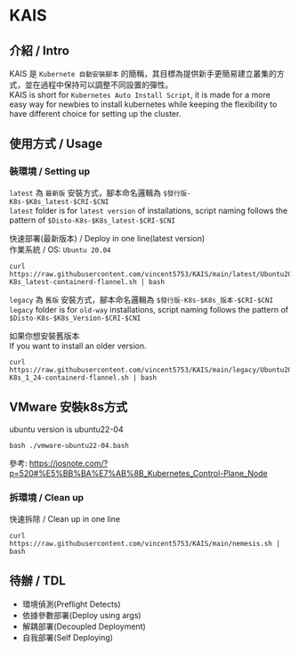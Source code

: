 # KAIS
## 介紹 / Intro
KAIS 是 `Kubernete 自動安裝腳本` 的簡稱，其目標為提供新手更簡易建立叢集的方式，並在過程中保持可以調整不同設置的彈性。 </br>
KAIS is short for `Kubernetes Auto Install Script`, it is made for a more easy way for newbies to install kubernetes while keeping the flexibility to have different choice for setting up the cluster.


## 使用方式 / Usage
### 裝環境 / Setting up
`latest` 為 `最新版` 安裝方式，腳本命名邏輯為 `$發行版-K8s-$K8s_latest-$CRI-$CNI`  </br>
`latest` folder is for `latest version` of installations, script naming follows the pattern of `$Disto-K8s-$K8s_latest-$CRI-$CNI` </br>

快速部署(最新版本) / Deploy in one line(latest version) </br>
作業系統 / OS: `Ubuntu 20.04` </br>
```
curl https://raw.githubusercontent.com/vincent5753/KAIS/main/latest/Ubuntu2004-K8s_latest-containerd-flannel.sh | bash
```

`legacy` 為 `舊版` 安裝方式，腳本命名邏輯為 `$發行版-K8s-$K8s_版本-$CRI-$CNI`  </br>
`legacy` folder is for `old-way` installations, script naming follows the pattern of `$Disto-K8s-$K8s_Version-$CRI-$CNI` </br>

如果你想安裝舊版本 </br>
If you want to install an older version.
```
curl https://raw.githubusercontent.com/vincent5753/KAIS/main/legacy/Ubuntu2004-K8s_1_24-containerd-flannel.sh | bash
```

## VMware 安裝k8s方式
ubuntu version is ubuntu22-04

```
bash ./vmware-ubuntu22-04.bash
```

參考:
https://josnote.com/?p=520#%E5%BB%BA%E7%AB%8B_Kubernetes_Control-Plane_Node

### 拆環境 / Clean up
快速拆除 / Clean up in one line
```
curl https://raw.githubusercontent.com/vincent5753/KAIS/main/nemesis.sh | bash
```

## 待辦 / TDL
+ 環境偵測(Preflight Detects)
+ 依據參數部署(Deploy using args)
+ 解耦部署(Decoupled Deployment)
+ 自我部署(Self Deploying)
